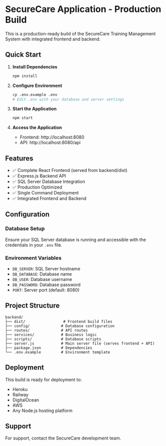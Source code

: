 # SecureCare Application - Production Build

This is a production-ready build of the SecureCare Training Management System with integrated frontend and backend.

## Quick Start

1. **Install Dependencies**
   ```bash
   npm install
   ```

2. **Configure Environment**
   ```bash
   cp .env.example .env
   # Edit .env with your database and server settings
   ```

3. **Start the Application**
   ```bash
   npm start
   ```

4. **Access the Application**
   - Frontend: http://localhost:8080
   - API: http://localhost:8080/api

## Features

- ✅ Complete React Frontend (served from backend/dist)
- ✅ Express.js Backend API
- ✅ SQL Server Database Integration
- ✅ Production Optimized
- ✅ Single Command Deployment
- ✅ Integrated Frontend and Backend

## Configuration

### Database Setup
Ensure your SQL Server database is running and accessible with the credentials in your `.env` file.

### Environment Variables
- `DB_SERVER`: SQL Server hostname
- `DB_DATABASE`: Database name
- `DB_USER`: Database username
- `DB_PASSWORD`: Database password
- `PORT`: Server port (default: 8080)

## Project Structure

```
backend/
├── dist/                 # Frontend build files
├── config/              # Database configuration
├── routes/              # API routes
├── services/            # Business logic
├── scripts/             # Database scripts
├── server.js            # Main server file (serves frontend + API)
├── package.json         # Dependencies
└── .env.example         # Environment template
```

## Deployment

This build is ready for deployment to:
- Heroku
- Railway
- DigitalOcean
- AWS
- Any Node.js hosting platform

## Support

For support, contact the SecureCare development team.

